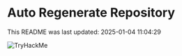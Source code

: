 # Auto Regenerate Repository

This README was last updated: 2025-01-04 11:04:29

 ![TryHackMe](https://tryhackme.com/badge/533634)